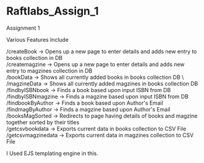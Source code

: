 # Raftlabs_Assign_1

Assignment 1

Various Features Include 

/createBook -> Opens up a new page to enter details and adds new entry to books collection in DB \
/createmagzine ->  Opens up a new page to enter details and adds new entry to magzines collection in DB \
/bookData -> Shows all currently added books in books collection DB \ 
/magzineData -> Shows all currently added magzines in books collection DB \
/findbyISBNbook -> Finds a book based upon input ISBN from DB \
/findbyISBNmagzine -> Finds a magzine based upon input ISBN from DB \
/findbookByAuthor -> Finds a book based upon Author's Email \
/findmagByAuthor -> Finds a magzine based upon Author's Email \
/booksMagSorted -> Redirects to page having details of books and magzine together sorted by their titles \
/getcsvbookdata -> Exports current data in books collection to CSV File \
/getcsvmagzinedata -> Exports current data in magzines collection to CSV File 

I Used EJS templating engine in this.

